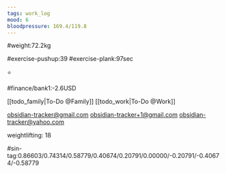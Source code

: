 ```yaml
---
tags: work_log
mood: 6
bloodpressure: 169.4/119.8
---
```


#weight:72.2kg

#exercise-pushup:39
#exercise-plank:97sec


⭐

#finance/bank1:-2.6USD

[[todo_family|To-Do @Family]]
[[todo_work|To-Do @Work]]

obsidian-tracker@gmail.com
obsidian-tracker+1@gmail.com
obsidian-tracker@yahoo.com

weightlifting: 18

#sin-tag:0.86603/0.74314/0.58779/0.40674/0.20791/0.00000/-0.20791/-0.40674/-0.58779


